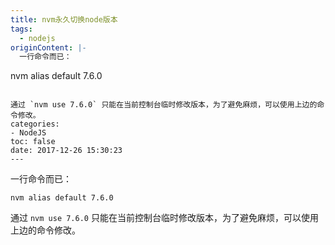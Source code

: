 ```yaml
---
title: nvm永久切换node版本
tags:
  - nodejs
originContent: |-
  一行命令而已：

  ```
  nvm alias default 7.6.0
  ```

  通过 `nvm use 7.6.0` 只能在当前控制台临时修改版本，为了避免麻烦，可以使用上边的命令修改。
categories:
  - NodeJS
toc: false
date: 2017-12-26 15:30:23
---
```


一行命令而已：

```
nvm alias default 7.6.0
```

通过 `nvm use 7.6.0` 只能在当前控制台临时修改版本，为了避免麻烦，可以使用上边的命令修改。